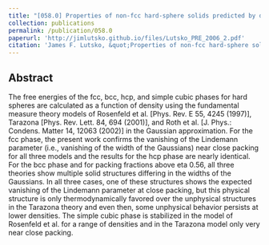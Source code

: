 ```yaml
---
title: "[058.0] Properties of non-fcc hard-sphere solids predicted by density functional theory"
collection: publications
permalink: /publication/058.0
paperurl: 'http://jimlutsko.github.io/files/Lutsko_PRE_2006_2.pdf'
citation: 'James F. Lutsko, &quot;Properties of non-fcc hard-sphere solids predicted by density functional theory&quot;, <i>Phys. Rev. E</i>, <strong>74</strong>, 21121 (2006)'
---
```

Abstract
---
The free energies of the fcc, bcc, hcp, and simple cubic phases for hard spheres are calculated as a function of density using the fundamental measure theory models of Rosenfeld et al. [Phys. Rev. E 55, 4245 (1997)], Tarazona [Phys. Rev. Lett. 84, 694 (2001)], and Roth et al. [J. Phys.: Condens. Matter 14, 12063 (2002)] in the Gaussian approximation. For the fcc phase, the present work confirms the vanishing of the Lindemann parameter (i.e., vanishing of the width of the Gaussians) near close packing for all three models and the results for the hcp phase are nearly identical. For the bcc phase and for packing fractions above eta 0.56, all three theories show multiple solid structures differing in the widths of the Gaussians. In all three cases, one of these structures shows the expected vanishing of the Lindemann parameter at close packing, but this physical structure is only thermodynamically favored over the unphysical structures in the Tarazona theory and even then, some unphysical behavior persists at lower densities. The simple cubic phase is stabilized in the model of Rosenfeld et al. for a range of densities and in the Tarazona model only very near close packing.
